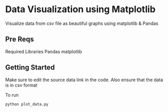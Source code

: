 # Data Visualization using Matplotlib

Visualize data from csv file as beautiful graphs using matplotlib & Pandas

## Pre Reqs
Required Libraries
	Pandas
	matplotlib

## Getting Started
Make sure to edit the source data link in the code. Also ensure that the data is in csv format

To run

`python plot_data.py`


